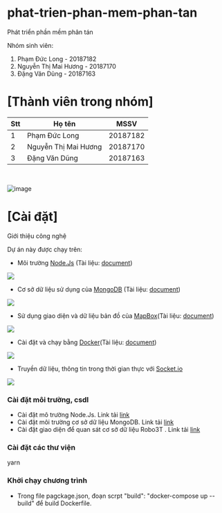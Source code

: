 # phat-trien-phan-mem-phan-tan
Phát triển phần mềm phân tán
 
Nhóm sinh viên: 
1. Phạm Đức Long - 20187182
2. Nguyễn Thị Mai Hương - 20187170
3. Đặng Văn Dũng - 20187163

# [Thành viên trong nhóm]
Stt | Họ tên | MSSV 
--- | --- | ---
1 | Phạm Đức Long | 20187182 
2 | Nguyễn Thị Mai Hương | 20187170 
3 | Đặng Văn Dũng | 20187163 
​

![image](https://user-images.githubusercontent.com/71415818/203215760-1c43953c-0871-4dd4-a500-02f866e7c4c8.png)

# [Cài đặt]

Giới thiệu công nghệ


Dự án này được chạy trên:
* Môi trường [Node.Js](https://nodejs.org/en/docs/) (Tài liệu: [document](https://nodejs.org/en/docs/))

![](https://img.icons8.com/windows/128/000000/node-js.png)
* Cơ sở dữ liệu sử dụng của [MongoDB](https://docs.mongodb.com/) (Tài liệu: [document](https://docs.mongodb.com/))

![](https://docs.mongodb.com/images/mongodb-logo.png)
* Sử dụng giao diện và dữ liệu bản đồ của [MapBox](https://www.mapbox.com/)(Tài liệu: [document](https://www.mapbox.com/))

![](https://assets.website-files.com/5d3ef00c73102c436bc83996/5d3ef00c73102c893bc83a28_logo-regular-p-500.png)

* Cài đặt và chạy bằng [Docker](https://docs.docker.com/)(Tài liệu: [document](https://docs.docker.com/))

![](https://cdn.thenewstack.io/media/2014/04/homepage-docker-logo.png)
* Truyền dữ liệu, thông tin trong thời gian thực với [Socket.io](https://socket.io/)

![](https://www.programwitherik.com/content/images/2017/01/socket-e1434850599985.png)
### Cài đặt môi trường, csdl
* Cài đặt mô trường Node.Js. Link tải [link](https://nodejs.org/dist/v12.13.1/node-v12.13.1-x64.msi)
* Cài đặt môi trường cơ sở dữ liệu MongoDB. Link tải [link](https://fastdl.mongodb.org/win32/mongodb-win32-x86_64-2012plus-4.2.1-signed.msi)
* Cài đặt giao diện để quan sát cơ sở dữ liệu Robo3T . Link tải [link](https://download-test.robomongo.org/windows/robo3t-1.3.1-windows-x86_64-7419c406.exe)
### Cài đặt các thư viện
yarn
### Khởi chạy chương trình
* Trong file pagckage.json, đoạn scrpt "build": "docker-compose up --build" để build Dockerfile.
